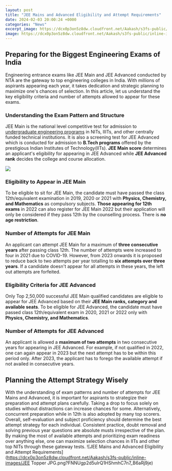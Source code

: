```yaml
---
layout: post
title: "JEE Mains and Advanced Eligibility and Attempt Requirements"
date: 2024-02-03 20:00:24 +0000
categories: "News"
excerpt_image: https://dcx0p3on5z8dw.cloudfront.net/Aakash/s3fs-public/inline-images/JEE Topper JPG.png?FNNUgp2d5uIrQ1HShmhC7n7_B6aRj9je
image: https://dcx0p3on5z8dw.cloudfront.net/Aakash/s3fs-public/inline-images/JEE Topper JPG.png?FNNUgp2d5uIrQ1HShmhC7n7_B6aRj9je
---
```


## Preparing for the Biggest Engineering Exams of India
Engineering entrance exams like JEE Main and JEE Advanced conducted by NTA are the gateway to top engineering colleges in India. With millions of aspirants appearing each year, it takes dedication and strategic planning to maximize one's chances of selection. In this article, let us understand the key eligibility criteria and number of attempts allowed to appear for these exams.
### Understanding the Exam Pattern and Structure 
JEE Main is the national level competitive test for admission to [undergraduate engineering programs](https://fistore.mysenprints.com/collection/alas) in NITs, IIITs, and other centrally funded technical institutions. It is also a screening test for JEE Advanced which is conducted for admission to **B.Tech programs** offered by the prestigious Indian Institutes of Technology(IITs). **JEE Main score** determines an applicant's eligibility for appearing in JEE Advanced while **JEE Advanced rank** decides the college and course allocation.

![](https://www.besonline.in/blog/wp-content/uploads/2023/01/WhatsApp-Image-2023-01-20-at-9.39.27-AM.jpeg)
### Eligibility to Appear in JEE Main 
To be eligible to sit for JEE Main, the candidate must have passed the class 12th/equivalent examination in 2019, 2020 or 2021 with **Physics, Chemistry, and Mathematics** as compulsory subjects. **Those appearing for 12th exams** in 2022 can also register for JEE Main 2022 but their application will only be considered if they pass 12th by the counselling process. There is **no age restriction**.
### Number of Attempts for JEE Main
An applicant can attempt JEE Main for a maximum of **three consecutive years** after passing class 12th. The number of attempts were increased to four in 2021 due to COVID-19. However, from 2023 onwards it is proposed to reduce back to two attempts per year totalling to **six attempts over three years**. If a candidate doesn't appear for all attempts in these years, the left out attempts are forfeited. 
### Eligibility Criteria for JEE Advanced 
Only Top 2,50,000 successful JEE Main qualified candidates are eligible to appear for JEE Advanced based on their **JEE Main ranks, category and available seats**. To be eligible for JEE Advanced, the candidate must have passed class 12th/equivalent exam in 2020, 2021 or 2022 only with **Physics, Chemistry, and Mathematics**.
### Number of Attempts for JEE Advanced
An applicant is allowed a **maximum of two attempts** in two consecutive years for appearing in JEE Advanced. For example, if not qualified in 2022, one can again appear in 2023 but the next attempt has to be within this period only. After 2023, the applicant has to forego the available attempt if not availed in consecutive years.
## Planning the Attempt Strategy Wisely
With the understanding of exam patterns and number of attempts for JEE Mains and Advanced, it is important for aspirants to strategize their preparation and attempt plans carefully. Taking a drop to focus solely on studies without distractions can increase chances for some. Alternatively, concurrent preparation while in 12th is also adopted by many top scorers. Overall, self-evaluation and subject proficiency should determine the best attempt strategy for each individual. Consistent practice, doubt removal and solving previous year questions are absolute musts irrespective of the plan. By making the most of available attempts and prioritizing exam readiness over anything else, one can maximize selection chances in IITs and other top NITs through these gateway tests.
![JEE Mains and Advanced Eligibility and Attempt Requirements](https://dcx0p3on5z8dw.cloudfront.net/Aakash/s3fs-public/inline-images/JEE Topper JPG.png?FNNUgp2d5uIrQ1HShmhC7n7_B6aRj9je)